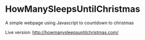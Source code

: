 # HowManySleepsUntilChristmas

A simple webpage using Javascript to countdown to christmas

Live version:
http://howmanysleepsuntilchristmas.com/
